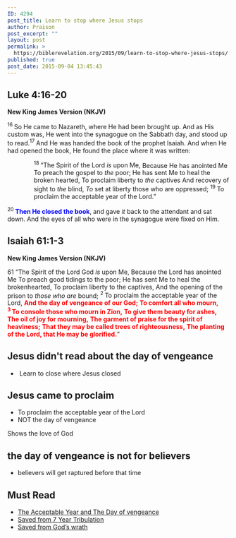 ```yaml
---
ID: 4294
post_title: Learn to stop where Jesus stops
author: Praison
post_excerpt: ""
layout: post
permalink: >
  https://biblerevelation.org/2015/09/learn-to-stop-where-jesus-stops/
published: true
post_date: 2015-09-04 13:45:43
---
```

<h2><strong>Luke 4:16-20</strong></h2>
<strong>New King James Version (NKJV)</strong>

<span class="text Luke-4-16"><sup class="versenum">16 </sup>So He came to Nazareth, where He had been brought up. And as His custom was, He went into the synagogue on the Sabbath day, and stood up to read.</span><span id="en-NKJV-25081" class="text Luke-4-17"><sup class="versenum">17 </sup>And He was handed the book of the prophet Isaiah. And when He had opened the book, He found the place where it was written:</span>
<div class="poetry top-1">
<p class="line" style="padding-left: 60px;"><span id="en-NKJV-25082" class="text Luke-4-18"><sup class="versenum">18 </sup><span class="woj">“The Spirit of the <span class="small-caps">Lord</span> <i>is</i> upon Me,</span></span>
<span class="text Luke-4-18"><span class="woj">Because He has anointed Me</span></span>
<span class="text Luke-4-18"><span class="woj">To preach the gospel to <i>the</i> poor;</span></span>
<span class="text Luke-4-18"><span class="woj">He has sent Me to heal the broken hearted,</span></span>
<span class="text Luke-4-18"><span class="woj">To proclaim liberty to <i>the</i> captives</span></span>
<span class="text Luke-4-18"><span class="woj">And recovery of sight to <i>the</i> blind,</span></span>
<span class="text Luke-4-18"><span class="woj"><i>To</i> set at liberty those who are oppressed;</span></span>
<span id="en-NKJV-25083" class="text Luke-4-19"><sup class="versenum">19 </sup><span class="woj">To proclaim the acceptable year of the <span class="small-caps">Lord</span>.”</span></span></p>

</div>
<p class="first-line-none top-1"><span id="en-NKJV-25084" class="text Luke-4-20"><sup class="versenum">20 </sup><span style="color: #0000ff;"><strong>Then He closed the book</strong></span>, and gave <i>it</i> back to the attendant and sat down. And the eyes of all who were in the synagogue were fixed on Him.</span></p>

<h2><strong>Isaiah 61:1-3</strong></h2>
<strong>New King James Version (NKJV)</strong>
<div class="poetry">
<p class="line"><span class="chapter-2"><span class="text Isa-61-1"><span class="chapternum">61 </span>“The Spirit of the Lord <span class="small-caps">God</span> <i>is</i> upon Me,</span></span>
<span class="text Isa-61-1">Because the <span class="small-caps">Lord</span> has anointed Me</span>
<span class="text Isa-61-1">To preach good tidings to the poor;</span>
<span class="text Isa-61-1">He has sent Me to heal the brokenhearted,</span>
<span class="text Isa-61-1">To proclaim liberty to the captives,</span>
<span class="text Isa-61-1">And the opening of the prison to <i>those who are</i> bound;</span>
<span id="en-NKJV-18846" class="text Isa-61-2"><sup class="versenum">2 </sup>To proclaim the acceptable year of the <span class="small-caps">Lord</span>,</span>
<strong><span class="text Isa-61-2" style="color: #ff0000;">And the day of vengeance of our God;</span></strong>
<strong><span class="text Isa-61-2" style="color: #ff0000;"> To comfort all who mourn,</span></strong>
<strong><span id="en-NKJV-18847" class="text Isa-61-3" style="color: #ff0000;"> <sup class="versenum">3 </sup>To console those who mourn in Zion,</span></strong>
<strong><span class="text Isa-61-3" style="color: #ff0000;"> To give them beauty for ashes,</span></strong>
<strong><span class="text Isa-61-3" style="color: #ff0000;"> The oil of joy for mourning,</span></strong>
<strong><span class="text Isa-61-3" style="color: #ff0000;"> The garment of praise for the spirit of heaviness;</span></strong>
<strong><span class="text Isa-61-3" style="color: #ff0000;"> That they may be called trees of righteousness,</span></strong>
<span class="text Isa-61-3"><strong><span style="color: #ff0000;">The planting of the <span class="small-caps">Lord</span>, that He may be glorified.</span></strong>”</span></p>

<h2 class="line">Jesus didn't read about the day of vengeance</h2>
<ul>
	<li class="line"> Learn to close where Jesus closed</li>
</ul>
<h2 class="line">Jesus came to proclaim</h2>
<ul>
	<li>To proclaim the acceptable year of the <span class="small-caps">Lord</span></li>
	<li>NOT the day of vengeance</li>
</ul>
Shows the love of God
<h2>the day of vengeance is not for believers</h2>
<ul>
	<li>believers will get raptured before that time</li>
</ul>
<h2 class="line">Must Read</h2>
<ul>
	<li class="line"><a href="http://biblerevelation.org/2015/09/04/acceptable-year-day-of-vengeance/">The Acceptable Year and The Day of vengeance</a></li>
	<li class="line"><a href="http://biblerevelation.org/2015/02/26/saved-from-7-year-tribulation/">Saved from 7 Year Tribulation</a></li>
	<li class="line"><a href="http://biblerevelation.org/2015/02/26/saved-from-gods-wrath/">Saved from God’s wrath</a></li>
</ul>
</div>